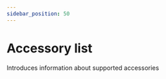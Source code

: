 ```yaml
---
sidebar_position: 50
---
```


# Accessory list

Introduces information about supported accessories

<DocCardList />
